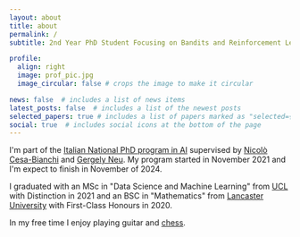 ```yaml
---
layout: about
title: about
permalink: /
subtitle: 2nd Year PhD Student Focusing on Bandits and Reinforcement Learning

profile:
  align: right
  image: prof_pic.jpg
  image_circular: false # crops the image to make it circular

news: false  # includes a list of news items
latest_posts: false  # includes a list of the newest posts
selected_papers: true # includes a list of papers marked as "selected={true}"
social: true  # includes social icons at the bottom of the page
---
```


I'm part of the [Italian National PhD program in AI](https://www.phd-ai.it/en/359-2/) supervised by [Nicolò Cesa-Bianchi](https://cesa-bianchi.di.unimi.it/) and [Gergely Neu](http://cs.bme.hu/~gergo/). My program started in November 2021 and I'm expect to finish in November of 2024. 

I graduated with an MSc in "Data Science and Machine Learning" from [UCL](https://www.ucl.ac.uk/) with Distinction in 2021 and an BSC in "Mathematics" from [Lancaster University](https://www.lancaster.ac.uk/) with First-Class Honours in 2020.

In my free time I enjoy playing guitar and [chess](https://lichess.org/@/YasoKuhl).